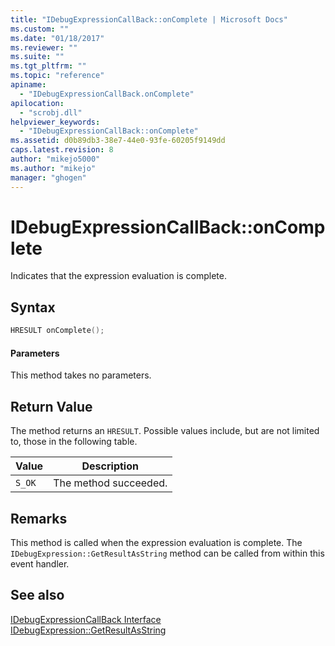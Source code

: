 ```yaml
---
title: "IDebugExpressionCallBack::onComplete | Microsoft Docs"
ms.custom: ""
ms.date: "01/18/2017"
ms.reviewer: ""
ms.suite: ""
ms.tgt_pltfrm: ""
ms.topic: "reference"
apiname: 
  - "IDebugExpressionCallBack.onComplete"
apilocation: 
  - "scrobj.dll"
helpviewer_keywords: 
  - "IDebugExpressionCallBack::onComplete"
ms.assetid: d0b89db3-38e7-44e0-93fe-60205f9149dd
caps.latest.revision: 8
author: "mikejo5000"
ms.author: "mikejo"
manager: "ghogen"
---
```

# IDebugExpressionCallBack::onComplete
Indicates that the expression evaluation is complete.  
  
## Syntax  
  
```cpp
HRESULT onComplete();  
```  
  
#### Parameters  
 This method takes no parameters.  
  
## Return Value  
 The method returns an `HRESULT`. Possible values include, but are not limited to, those in the following table.  
  
|Value|Description|  
|-----------|-----------------|  
|`S_OK`|The method succeeded.|  
  
## Remarks  
 This method is called when the expression evaluation is complete. The `IDebugExpression::GetResultAsString` method can be called from within this event handler.  
  
## See also  
 [IDebugExpressionCallBack Interface](../../winscript/reference/idebugexpressioncallback-interface.md)   
 [IDebugExpression::GetResultAsString](../../winscript/reference/idebugexpression-getresultasstring.md)